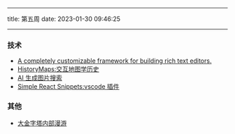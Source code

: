 <!--
 * @Author: try try418@163.com
 * @Date: 2023-01-30 09:46:25
 * @Description:
-->

---

title: 第五周
date: 2023-01-30 09:46:25

---

### 技术

- [A completely customizable framework for building rich text editors.](https://www.slatejs.org/examples/richtext)
- [HistoryMaps:交互地图学历史](https://history-maps.com/)
- [AI 生成图片搜索](https://lexica.art/)
- [Simple React Snippets:vscode 插件](https://marketplace.visualstudio.com/items?itemName=burkeholland.simple-react-snippets)

### 其他

- [大金字塔内部漫游](https://giza.mused.org/zh-hans/tours/)
